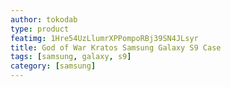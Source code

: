 ```yaml
---
author: tokodab
type: product
featimg: 1Hre54UzLlumrXPPompoRBj39SN4JLsyr
title: God of War Kratos Samsung Galaxy S9 Case
tags: [samsung, galaxy, s9]
category: [samsung]
---
```

